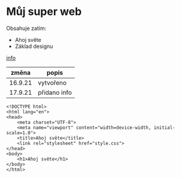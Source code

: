 # Můj super web
Obsahuje zatím:
* Ahoj světe
* Základ designu

[info](https://pslib-cz.github.io/2021l4web-repository-skills-stepanklein/info.html)

**změna** | **popis**
--------- | ---------
16.9.21 | vytvořeno
17.9.21 | přidano info

```
<!DOCTYPE html>
<html lang="en">
<head>
    <meta charset="UTF-8">
    <meta name="viewport" content="width=device-width, initial-scale=1.0">
    <title>Ahoj světe</title>
    <link rel="stylesheet" href="style.css">
</head>
<body>
    <h1>Ahoj světe</h1>
</body>
</html>
```
